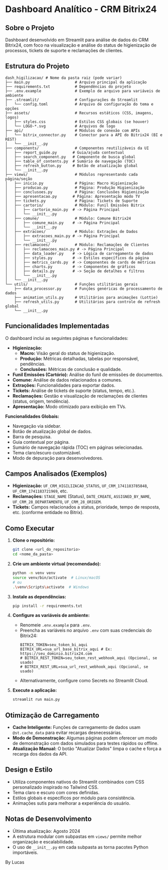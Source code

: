 # Dashboard Analítico - CRM Bitrix24

## Sobre o Projeto

Dashboard desenvolvido em Streamlit para análise de dados do CRM Bitrix24, com foco na visualização e análise do status de higienização de processos, tickets de suporte e reclamações de clientes.

## Estrutura do Projeto

```
dash_higilizacao/ # Nome da pasta raiz (pode variar)
├── main.py                    # Arquivo principal da aplicação
├── requirements.txt           # Dependências do projeto
├── .env.example               # Exemplo de arquivo para variáveis de ambiente
├── .streamlit/                # Configurações do Streamlit
│   └── config.toml            # Arquivo de configuração do tema e opções
├── assets/                    # Recursos estáticos (CSS, imagens, logos)
│   ├── styles.css             # Estilos CSS globais (se houver)
│   └── LOGO-*.svg             # Arquivos de logo
├── api/                       # Módulos de conexão com APIs
│   └── bitrix_connector.py    # Conector para a API do Bitrix24 (BI e REST)
│   └── __init__.py
├── components/                # Componentes reutilizáveis da UI
│   ├── report_guide.py       # Guia/ajuda contextual
│   ├── search_component.py   # Componente de busca global
│   ├── table_of_contents.py  # Sumário de navegação (TOC)
│   ├── refresh_button.py     # Botão de atualização global
│   └── __init__.py
├── views/                     # Módulos representando cada página/seção
│   ├── inicio.py              # Página: Macro Higienização
│   ├── producao.py            # Página: Produção Higienização
│   ├── conclusoes.py          # Página: Conclusões Higienização
│   ├── apresentacao.py       # Página: Apresentação modo TV
│   ├── tickets.py             # Página: Tickets de Suporte
│   ├── cartorio/              # Módulo: Funil Emissões Bitrix
│   │   ├── cartorio_main.py  # -> Página Principal
│   │   └── __init__.py
│   ├── comune/                # Módulo: Comune Bitrix24
│   │   ├── comune_main.py    # -> Página Principal
│   │   └── __init__.py
│   ├── extracoes/             # Módulo: Extrações de Dados
│   │   ├── extracoes_main.py # -> Página Principal
│   │   └── __init__.py
│   ├── reclamacoes/           # Módulo: Reclamações de Clientes
│   │   ├── reclamacoes_main.py # -> Página Principal
│   │   ├── data_loader.py    # -> Lógica de carregamento de dados
│   │   ├── styles.py         # -> Estilos específicos da página
│   │   ├── metrics_cards.py  # -> Componentes de cards de métricas
│   │   ├── charts.py         # -> Componentes de gráficos
│   │   ├── details.py        # -> Seção de detalhes e filtros
│   │   └── __init__.py
│   └── __init__.py
└── utils/                     # Funções utilitárias gerais
    ├── data_processor.py      # Funções genéricas de processamento de dados
    ├── animation_utils.py     # Utilitários para animações (Lottie)
    ├── refresh_utils.py       # Utilitários para controle de refresh global
    └── __init__.py
```

## Funcionalidades Implementadas

O dashboard inclui as seguintes páginas e funcionalidades:

- **Higienização:**
    - **Macro:** Visão geral do status de higienização.
    - **Produção:** Métricas detalhadas, tabelas por responsável, pendências.
    - **Conclusões:** Métricas de conclusão e qualidade.
- **Funil Emissões (Cartório):** Análise do funil de emissões de documentos.
- **Comune:** Análise de dados relacionados a comunes.
- **Extrações:** Funcionalidades para exportar dados.
- **Tickets:** Análise de tickets de suporte (status, tempo, etc.).
- **Reclamações:** Gestão e visualização de reclamações de clientes (status, origem, tendência).
- **Apresentação:** Modo otimizado para exibição em TVs.

**Funcionalidades Globais:**
- Navegação via sidebar.
- Botão de atualização global de dados.
- Barra de pesquisa.
- Guia contextual por página.
- Sumário de navegação rápida (TOC) em páginas selecionadas.
- Tema claro/escuro customizável.
- Modo de depuração para desenvolvedores.

## Campos Analisados (Exemplos)

- **Higienização:** `UF_CRM_HIGILIZACAO_STATUS`, `UF_CRM_1741183785848`, `UF_CRM_1741183721969`, etc.
- **Reclamações:** `STAGE_NAME` (Status), `DATE_CREATE`, `ASSIGNED_BY_NAME`, `UF_CRM_28_DEPARTAMENTO`, `UF_CRM_28_ORIGEM`.
- **Tickets:** Campos relacionados a status, prioridade, tempo de resposta, etc. (conforme entidade no Bitrix).

## Como Executar

1.  **Clone o repositório:**
    ```bash
    git clone <url_do_repositorio>
    cd <nome_da_pasta>
    ```
2.  **Crie um ambiente virtual (recomendado):**
    ```bash
    python -m venv venv
    source venv/bin/activate  # Linux/macOS
    # ou
    .\venv\Scripts\activate  # Windows
    ```
3.  **Instale as dependências:**
    ```bash
    pip install -r requirements.txt
    ```
4.  **Configure as variáveis de ambiente:**
    - Renomeie `.env.example` para `.env`.
    - Preencha as variáveis no arquivo `.env` com suas credenciais do Bitrix24:
      ```dotenv
      BITRIX_TOKEN=seu_token_bi_aqui
      BITRIX_URL=sua_url_base_bitrix_aqui # Ex: https://seu_dominio.bitrix24.com
      # BITRIX_REST_TOKEN=seu_token_rest_webhook_aqui (Opcional, se usado)
      # BITRIX_REST_URL=sua_url_rest_webhook_aqui (Opcional, se usado)
      ```
    - Alternativamente, configure como Secrets no Streamlit Cloud.

5.  **Execute a aplicação:**
    ```bash
    streamlit run main.py
    ```

## Otimização de Carregamento

- **Cache Inteligente:** Funções de carregamento de dados usam `@st.cache_data` para evitar recargas desnecessárias.
- **Modo de Demonstração:** Algumas páginas podem oferecer um modo de demonstração com dados simulados para testes rápidos ou offline.
- **Atualização Manual:** O botão "Atualizar Dados" limpa o cache e força a recarga dos dados da API.

## Design e Estilo

- Utiliza componentes nativos do Streamlit combinados com CSS personalizado inspirado no Tailwind CSS.
- Tema claro e escuro com cores definidas.
- Estilos globais e específicos por módulo para consistência.
- Animações sutis para melhorar a experiência do usuário.

## Notas de Desenvolvimento

- Última atualização: Agosto 2024
- A estrutura modular com subpastas em `views/` permite melhor organização e escalabilidade.
- O uso de `__init__.py` em cada subpasta as torna pacotes Python importáveis.

By Lucas